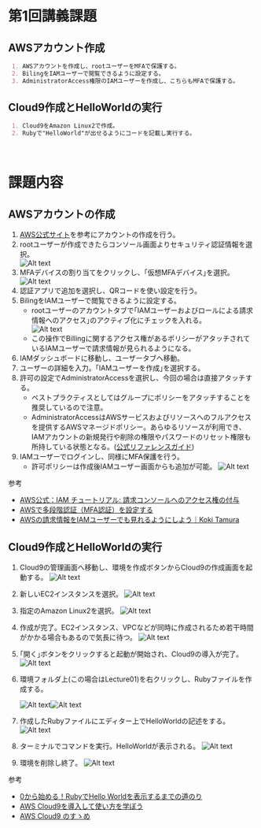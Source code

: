 # 第1回講義課題

## AWSアカウント作成

```Markdown
 1. AWSアカウントを作成し、rootユーザーをMFAで保護する。
 2. BilingをIAMユーザーで閲覧できるように設定する。
 3. AdministratorAccess権限のIAMユーザーを作成し、こちらもMFAで保護する。
```

## Cloud9作成とHelloWorldの実行

```Markdown
 1. Cloud9をAmazon Linux2で作成。
 2. Rubyで"HelloWorld"が出せるようにコードを記載し実行する。  
 ```

<br>

# 課題内容

## AWSアカウントの作成

1. [AWS公式サイト](https://aws.amazon.com/jp/register-flow/)を参考にアカウントの作成を行う。
2. rootユーザーが作成できたらコンソール画面よりセキュリティ認証情報を選択。  
   ![Alt text](images01/0103.png)
3. MFAデバイスの割り当てをクリックし、｢仮想MFAデバイス｣を選択。
   ![Alt text](images01/0104.png)
4. 認証アプリで追加を選択し、QRコードを使い設定を行う。
5. BilingをIAMユーザーで閲覧できるように設定する。  
    - rootユーザーのアカウントタブで｢IAMユーザーおよびロールによる請求情報へのアクセス｣のアクティブ化にチェックを入れる。  
    ![Alt text](images01/0102.png)
    - この操作でBillingに関するアクセス権があるポリシーがアタッチされているIAMユーザーで請求情報が見られるようになる。
6. IAMダッシュボードに移動し、ユーザータブへ移動。
7. ユーザーの詳細を入力。｢IAMユーザーを作成｣を選択する。
8. 許可の設定でAdministratorAccessを選択し、今回の場合は直接アタッチする。
    - ベストプラクティスとしてはグループにポリシーをアタッチすることを推奨しているので注意。
    - AdministratorAccessはAWSサービスおよびリソースへのフルアクセスを提供するAWSマネージドポリシー。あらゆるリソースが利用でき、IAMアカウントの新規発行や削除の権限やパスワードのリセット権限も所持している状態となる。([公式リファレンスガイド](https://docs.aws.amazon.com/ja_jp/aws-managed-policy/latest/reference/AdministratorAccess.html))
9. IAMユーザーでログインし、同様にMFA保護を行う。  
     - 許可ポリシーは作成後IAMユーザー画面からも追加が可能。
    ![Alt text](images01/0101.png)

参考

- [AWS公式：IAM チュートリアル: 請求コンソールへのアクセス権の付与](https://docs.aws.amazon.com/ja_jp/IAM/latest/UserGuide/tutorial_billing.html)
- [AWSで多段階認証（MFA認証）を設定する](https://www.netassist.ne.jp/techblog/13605/ )
- [AWSの請求情報をIAMユーザーでも見れるようにしよう｜Koki Tamura](https://zenn.dev/k_tamu/articles/59ae03a2752522)

## Cloud9作成とHelloWorldの実行

1. Cloud9の管理画面へ移動し、環境を作成ボタンからCloud9の作成画面を起動する。
![Alt text](images01/0105.png)
2. 新しいEC2インスタンスを選択。
![Alt text](images01/0106.png)
3. 指定のAmazon Linux2を選択。
![Alt text](images01/0115.png)
4. 作成が完了。EC2インスタンス、VPCなどが同時に作成されるため若干時間がかかる場合もあるので気長に待つ。
![Alt text](images01/0108.png)
5. ｢開く｣ボタンをクリックすると起動が開始され、Cloud9の導入が完了。
![Alt text](images01/0109.png)
6. 環境フォルダ上(この場合はLecture01)を右クリックし、Rubyファイルを作成する。
   
   ![Alt text](images01/0110.png)![Alt text](images01/0116.png)

7. 作成したRubyファイルにエディター上でHelloWorldの記述をする。
![Alt text](images01/0112.png)
8. ターミナルでコマンドを実行。HelloWorldが表示される。
![Alt text](images01/0113.png)
9. 環境を削除し終了。
![Alt text](images01/0114.png)

参考

- [0から始める！RubyでHello Worldを表示するまでの道のり](https://www.sejuku.net/blog/106332)
- [AWS Cloud9を導入して使い方を学ぼう](https://pikawaka.com/curriculums/programming-introduction/aws-cloud9)
- [AWS Cloud9 のすゝめ](https://qiita.com/hatahatahata/items/66c0a186b6bfe2f9ef7f)

